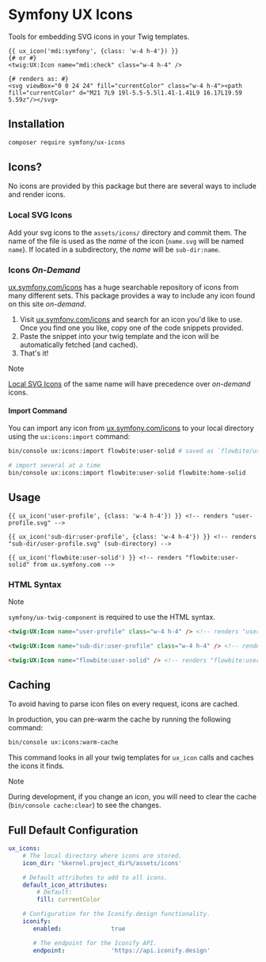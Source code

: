 # Symfony UX Icons

Tools for embedding SVG icons in your Twig templates.

```twig
{{ ux_icon('mdi:symfony', {class: 'w-4 h-4'}) }}
{# or #}
<twig:UX:Icon name="mdi:check" class="w-4 h-4" />

{# renders as: #}
<svg viewBox="0 0 24 24" fill="currentColor" class="w-4 h-4"><path fill="currentColor" d="M21 7L9 19l-5.5-5.5l1.41-1.41L9 16.17L19.59 5.59z"/></svg>
```

## Installation

```bash
composer require symfony/ux-icons
```

## Icons?

No icons are provided by this package but there are several ways to include and render icons. 

### Local SVG Icons

Add your svg icons to the `assets/icons/` directory and commit them.
The name of the file is used as the _name_ of the icon (`name.svg` will be named `name`).
If located in a subdirectory, the _name_ will be `sub-dir:name`.

### Icons _On-Demand_

[ux.symfony.com/icons](https://ux.symfony.com/icons) has a huge searchable repository of icons
from many different sets. This package provides a way to include any icon found on this site _on-demand_.

1. Visit [ux.symfony.com/icons](https://ux.symfony.com/icons) and search for an icon
   you'd like to use. Once you find one you like, copy one of the code snippets provided.
2. Paste the snippet into your twig template and the icon will be automatically fetched (and cached).
3. That's it!

> [!NOTE]
> [Local SVG Icons](#local-svg-icons) of the same name will have precedence over _on-demand_ icons.

#### Import Command

You can import any icon from [ux.symfony.com/icons](https://ux.symfony.com/icons) to your local
directory using the `ux:icons:import` command:

 ```bash
 bin/console ux:icons:import flowbite:user-solid # saved as `flowbite/user-solid.svg` and name is `flowbite:user-solid`

 # import several at a time
 bin/console ux:icons:import flowbite:user-solid flowbite:home-solid
 ```

## Usage

```twig
{{ ux_icon('user-profile', {class: 'w-4 h-4'}) }} <!-- renders "user-profile.svg" -->

{{ ux_icon('sub-dir:user-profile', {class: 'w-4 h-4'}) }} <!-- renders "sub-dir/user-profile.svg" (sub-directory) -->

{{ ux_icon('flowbite:user-solid') }} <!-- renders "flowbite:user-solid" from ux.symfony.com -->
```

### HTML Syntax

> [!NOTE]
> `symfony/ux-twig-component` is required to use the HTML syntax.

```html
<twig:UX:Icon name="user-profile" class="w-4 h-4" /> <!-- renders "user-profile.svg" -->

<twig:UX:Icon name="sub-dir:user-profile" class="w-4 h-4" /> <!-- renders "sub-dir/user-profile.svg" (sub-directory) -->

<twig:UX:Icon name="flowbite:user-solid" /> <!-- renders "flowbite:user-solid" from ux.symfony.com -->
```

## Caching

To avoid having to parse icon files on every request, icons are cached.

In production, you can pre-warm the cache by running the following command:

```bash
bin/console ux:icons:warm-cache
```

This command looks in all your twig templates for `ux_icon` calls and caches the icons it finds.

> [!NOTE]
> During development, if you change an icon, you will need to clear the cache (`bin/console cache:clear`)
> to see the changes.

## Full Default Configuration

```yaml
ux_icons:
    # The local directory where icons are stored.
    icon_dir: '%kernel.project_dir%/assets/icons'

    # Default attributes to add to all icons.
    default_icon_attributes:
        # Default:
        fill: currentColor

    # Configuration for the Iconify.design functionality.
    iconify:
       enabled:              true

       # The endpoint for the Iconify API.
       endpoint:             'https://api.iconify.design'
```

